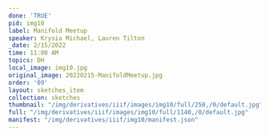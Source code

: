 ```yaml
---
done: 'TRUE'
pid: img10
label: Manifold Meetup
speaker: Krysia Michael, Lauren Tilton
_date: 2/15/2022
time: 11:00 AM
topics: DH
local_image: img10.jpg
original_image: 20220215-ManifoldMeetup.jpg
order: '09'
layout: sketches_item
collection: sketches
thumbnail: "/img/derivatives/iiif/images/img10/full/250,/0/default.jpg"
full: "/img/derivatives/iiif/images/img10/full/1140,/0/default.jpg"
manifest: "/img/derivatives/iiif/img10/manifest.json"
---
```

